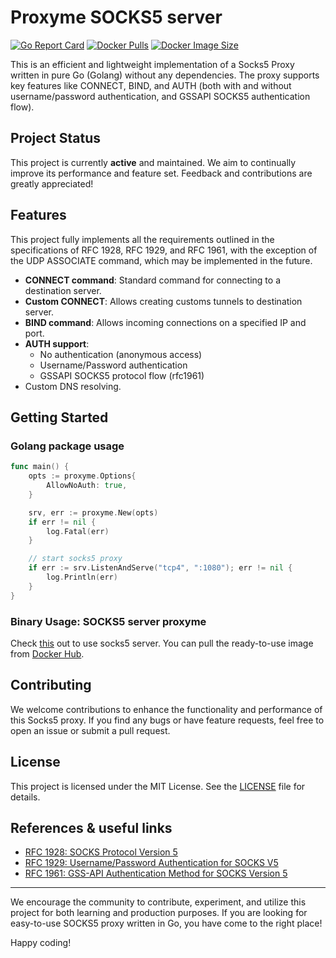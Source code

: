 # Proxyme SOCKS5 server

[![Go Report Card](https://goreportcard.com/badge/github.com/dblokhin/proxyme)](https://goreportcard.com/report/github.com/dblokhin/proxyme)
[![Docker Pulls](https://img.shields.io/docker/pulls/dblokhin/proxyme)](https://hub.docker.com/r/dblokhin/proxyme)
[![Docker Image Size](https://img.shields.io/docker/image-size/dblokhin/proxyme)](https://hub.docker.com/r/dblokhin/proxyme)

This is an efficient and lightweight implementation of a Socks5 Proxy written in pure Go (Golang) without any
dependencies. The proxy supports key features like CONNECT, BIND, and AUTH (both with and without username/password 
authentication, and GSSAPI SOCKS5 authentication flow).

## Project Status
This project is currently **active** and maintained. We aim to continually improve its performance and feature set. 
Feedback and contributions are greatly appreciated!

## Features
This project fully implements all the requirements outlined in the specifications of RFC 1928, RFC 1929, and RFC 1961,
with the exception of the UDP ASSOCIATE command, which may be implemented in the future.

- **CONNECT command**: Standard command for connecting to a destination server.
- **Custom CONNECT**: Allows creating customs tunnels to destination server.
- **BIND command**: Allows incoming connections on a specified IP and port.
- **AUTH support**:
    - No authentication (anonymous access)
    - Username/Password authentication 
    - GSSAPI SOCKS5 protocol flow (rfc1961)
- Custom DNS resolving.

## Getting Started
### Golang package usage
```go
func main() {
    opts := proxyme.Options{
        AllowNoAuth: true,
    }

    srv, err := proxyme.New(opts)
    if err != nil {
        log.Fatal(err)
    }

    // start socks5 proxy
    if err := srv.ListenAndServe("tcp4", ":1080"); err != nil {
        log.Println(err)
    }
}
```

### Binary Usage: SOCKS5 server proxyme
Check [this](https://github.com/dblokhin/proxyme-server) out to use socks5 server. You can pull the ready-to-use image from [Docker Hub](https://hub.docker.com/r/dblokhin/proxyme).

## Contributing
We welcome contributions to enhance the functionality and performance of this Socks5 proxy. If you find any bugs or have feature requests, feel free to open an issue or submit a pull request.

## License
This project is licensed under the MIT License. See the [LICENSE](LICENSE) file for details.


## References & useful links
* [RFC 1928: SOCKS Protocol Version 5](http://www.ietf.org/rfc/rfc1928.txt)
* [RFC 1929: Username/Password Authentication for SOCKS V5](http://www.ietf.org/rfc/rfc1929.txt)
* [RFC 1961: GSS-API Authentication Method for SOCKS Version 5](http://www.ietf.org/rfc/rfc1961.txt)

---

We encourage the community to contribute, experiment, and utilize this project for both learning and production purposes. If you are looking for easy-to-use SOCKS5 proxy written in Go, you have come to the right place!

Happy coding!
